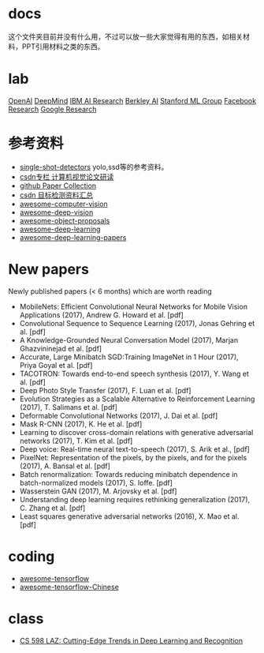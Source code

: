 # docs

这个文件夹目前并没有什么用，不过可以放一些大家觉得有用的东西，如相关材料，PPT引用材料之类的东西。

# lab
[OpenAI](http://openai.com/)
[DeepMind](https://deepmind.com/)
[IBM AI Research](http://www.research.ibm.com/ai/)
[Berkley AI](http://bair.berkeley.edu/)
[Stanford ML Group](https://stanfordmlgroup.github.io/)
[Facebook Research](https://research.fb.com/)
[Google Research](https://research.googleblog.com/)

# 参考资料
- [single-shot-detectors](https://leonardoaraujosantos.gitbooks.io/artificial-inteligence/content/single-shot-detectors.html) yolo,ssd等的参考资料。
- [csdn专栏 计算机视觉论文研读](http://blog.csdn.net/column/details/15203.html)
- [github Paper Collection](https://github.com/sunshineatnoon/Paper-Collection#object-detection-in-image)
- [csdn 目标检测资料汇总](http://blog.csdn.net/qq_26898461/article/details/59483864)
- [awesome-computer-vision](https://github.com/jbhuang0604/awesome-computer-vision)
- [awesome-deep-vision](https://github.com/kjw0612/awesome-deep-vision)
- [awesome-object-proposals](https://github.com/caocuong0306/awesome-object-proposals)
- [awesome-deep-learning](https://github.com/ChristosChristofidis/awesome-deep-learning)
- [awesome-deep-learning-papers](https://github.com/terryum/awesome-deep-learning-papers)

# New papers

Newly published papers (< 6 months) which are worth reading

- MobileNets: Efficient Convolutional Neural Networks for Mobile Vision Applications (2017), Andrew G. Howard et al. [pdf]
- Convolutional Sequence to Sequence Learning (2017), Jonas Gehring et al. [pdf]
- A Knowledge-Grounded Neural Conversation Model (2017), Marjan Ghazvininejad et al. [pdf]
- Accurate, Large Minibatch SGD:Training ImageNet in 1 Hour (2017), Priya Goyal et al. [pdf]
- TACOTRON: Towards end-to-end speech synthesis (2017), Y. Wang et al. [pdf]
- Deep Photo Style Transfer (2017), F. Luan et al. [pdf]
- Evolution Strategies as a Scalable Alternative to Reinforcement Learning (2017), T. Salimans et al. [pdf]
- Deformable Convolutional Networks (2017), J. Dai et al. [pdf]
- Mask R-CNN (2017), K. He et al. [pdf]
- Learning to discover cross-domain relations with generative adversarial networks (2017), T. Kim et al. [pdf]
- Deep voice: Real-time neural text-to-speech (2017), S. Arik et al., [pdf]
- PixelNet: Representation of the pixels, by the pixels, and for the pixels (2017), A. Bansal et al. [pdf]
- Batch renormalization: Towards reducing minibatch dependence in batch-normalized models (2017), S. Ioffe. [pdf]
- Wasserstein GAN (2017), M. Arjovsky et al. [pdf]
- Understanding deep learning requires rethinking generalization (2017), C. Zhang et al. [pdf]
- Least squares generative adversarial networks (2016), X. Mao et al. [pdf]

# coding
- [awesome-tensorflow](https://github.com/jtoy/awesome-tensorflow)
- [awesome-tensorflow-Chinese](https://github.com/fendouai/Awesome-TensorFlow-Chinese)

# class
- [CS 598 LAZ: Cutting-Edge Trends in Deep Learning and Recognition](http://web.engr.illinois.edu/~slazebni/spring17/)
